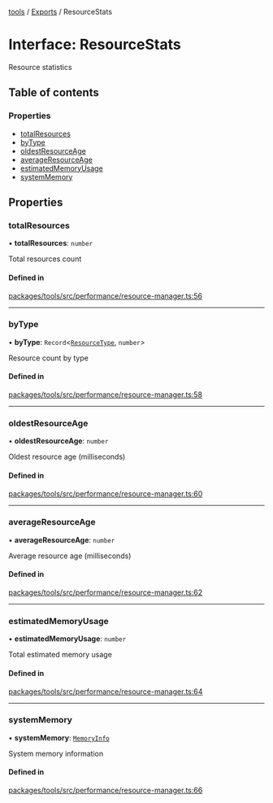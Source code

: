 <!-- 
 ⚠️  AUTO-GENERATED FILE - DO NOT EDIT MANUALLY
 This file is automatically generated by scripts/docs-generator.js
 To make changes, edit the source TypeScript files or update the generator script
-->

[tools](../../) / [Exports](../modules) / ResourceStats

# Interface: ResourceStats

Resource statistics

## Table of contents

### Properties

- [totalResources](ResourceStats#totalresources)
- [byType](ResourceStats#bytype)
- [oldestResourceAge](ResourceStats#oldestresourceage)
- [averageResourceAge](ResourceStats#averageresourceage)
- [estimatedMemoryUsage](ResourceStats#estimatedmemoryusage)
- [systemMemory](ResourceStats#systemmemory)

## Properties

### totalResources

• **totalResources**: `number`

Total resources count

#### Defined in

[packages/tools/src/performance/resource-manager.ts:56](https://github.com/woojubb/robota/blob/46e3c20d20507afa42f465edc1521c6649dfe421/packages/tools/src/performance/resource-manager.ts#L56)

___

### byType

• **byType**: `Record`\<[`ResourceType`](../modules#resourcetype), `number`\>

Resource count by type

#### Defined in

[packages/tools/src/performance/resource-manager.ts:58](https://github.com/woojubb/robota/blob/46e3c20d20507afa42f465edc1521c6649dfe421/packages/tools/src/performance/resource-manager.ts#L58)

___

### oldestResourceAge

• **oldestResourceAge**: `number`

Oldest resource age (milliseconds)

#### Defined in

[packages/tools/src/performance/resource-manager.ts:60](https://github.com/woojubb/robota/blob/46e3c20d20507afa42f465edc1521c6649dfe421/packages/tools/src/performance/resource-manager.ts#L60)

___

### averageResourceAge

• **averageResourceAge**: `number`

Average resource age (milliseconds)

#### Defined in

[packages/tools/src/performance/resource-manager.ts:62](https://github.com/woojubb/robota/blob/46e3c20d20507afa42f465edc1521c6649dfe421/packages/tools/src/performance/resource-manager.ts#L62)

___

### estimatedMemoryUsage

• **estimatedMemoryUsage**: `number`

Total estimated memory usage

#### Defined in

[packages/tools/src/performance/resource-manager.ts:64](https://github.com/woojubb/robota/blob/46e3c20d20507afa42f465edc1521c6649dfe421/packages/tools/src/performance/resource-manager.ts#L64)

___

### systemMemory

• **systemMemory**: [`MemoryInfo`](MemoryInfo)

System memory information

#### Defined in

[packages/tools/src/performance/resource-manager.ts:66](https://github.com/woojubb/robota/blob/46e3c20d20507afa42f465edc1521c6649dfe421/packages/tools/src/performance/resource-manager.ts#L66)
